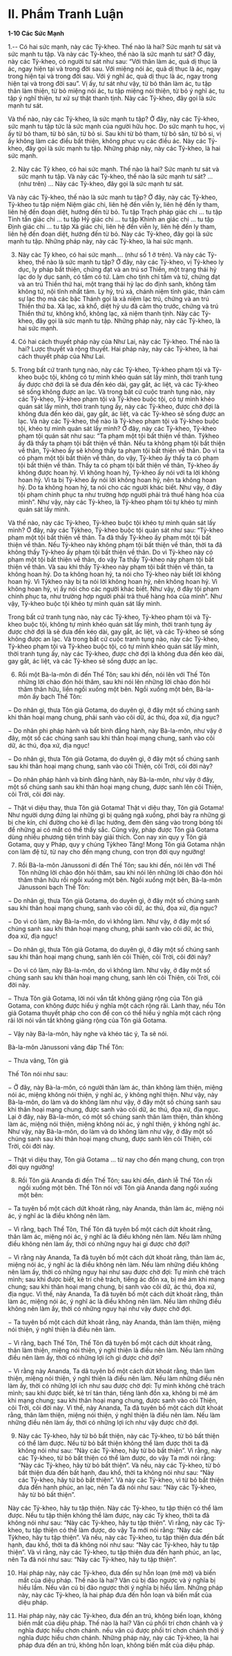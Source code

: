 # II. Phẩm Tranh Luận

**1-10 Các Sức Mạnh**

1.-- Có hai sức mạnh, này các Tỷ-kheo. Thế nào là hai? Sức mạnh tư sát và sức mạnh tu tập. Và này các
Tỷ-kheo, thế nào là sức mạnh tư sát? Ở đây, này các Tỷ-kheo, có người tư sát như sau: “Với thân làm
ác, quả dị thục là ác, ngay hiện tại và trong đời sau. Với miệng nói ác, quả dị thục là ác, ngay trong hiện
tại và trong đời sau. Với ý nghĩ ác, quả dị thục là ác, ngay trong hiện tại và trong đời sau”. Vị ấy, tư sát
như vậy, từ bỏ thân làm ác, tu tập thân làm thiện, từ bỏ miệng nói ác, tu tập miệng nói thiện, từ bỏ ý
nghĩ ác, tu tập ý nghĩ thiện, tư xử sự thật thanh tịnh. Này các Tỷ-kheo, đây gọi là sức mạnh tư sát.

Và thế nào, này các Tỷ-kheo, là sức mạnh tu tập? Ở đây, này các Tỷ-kheo, sức mạnh tu tập tức là sức
mạnh của người hữu học. Do sức mạnh tu học, vị ấy từ bỏ tham, từ bỏ sân, từ bỏ si. Sau khi từ bỏ tham,
từ bỏ sân, từ bỏ si, vị ấy không làm các điều bất thiện, không phục vụ các điều ác. Này các Tỷ-kheo, đây
gọi là sức mạnh tu tập. Những pháp này, này các Tỷ-kheo, là hai sức mạnh.

<!--pg-->
2. Này các Tỷ kheo, có hai sức mạnh. Thế nào là hai? Sức mạnh tư sát và sức mạnh tu tập. Và này các
Tỷ-kheo, thế nào là sức mạnh tư sát? ... (như trên) ... Này các Tỷ-kheo, đây gọi là sức mạnh tư sát.

Và này các Tỷ-kheo, thế nào là sức mạnh tu tập? Ở đây, này các Tỷ-kheo, Tỷ-kheo tu tập niệm Niệm
giác chi, liên hệ đến viễn ly, liên hệ đến ly tham, liên hệ đến đoạn diệt, hướng đến từ bỏ. Tu tập Trạch
pháp giác chi ... tu tập Tinh tấn giác chi ... tu tập Hỷ giác chi ... tu tập Khinh an giác chi ... tu tập Ðịnh
giác chi ... tu tập Xả giác chi, liên hệ đến viễn ly, liên hệ đến ly tham, liên hệ đến đoạn diệt, hướng đến
từ bỏ. Này các Tỷ-kheo, đây gọi là sức mạnh tu tập. Những pháp này, này các Tỷ-kheo, là hai sức mạnh.

<!--pg-->
3. Này càc Tỷ kheo, có hai sức mạnh.... (như số 1 ở trên). Và này các Tỷ-kheo, thế nào là sức mạnh tu
tập? Ở đây, này các Tỷ-kheo, vị Tỷ-kheo ly dục, ly pháp bất thiện, chứng đạt và an trú sơ Thiền, một
trạng thái hỷ lạc do ly dục sanh, có tầm có tứ. Làm cho tịnh chỉ tầm và tứ, chứng đạt và an trú Thiền thứ
hai, một trạng thái hỷ lạc do định sanh, không tầm không tứ, nội tĩnh nhất tâm. Ly hỷ, trú xả, chánh
niệm tỉnh giác, thân cảm sự lạc thọ mà các bậc Thánh gọi là xả niệm lạc trú, chứng và an trú Thiền thứ
ba. Xả lạc, xả khổ, diệt hỷ ưu đã cảm thọ trước, chứng và trú Thiền thứ tư, không khổ, không lạc, xả
niệm thanh tịnh. Này các Tỷ-kheo, đây gọi là sức mạnh tu tập. Những pháp này, này các Tỷ-kheo, là hai
sức mạnh.

<!--pg-->
4. Có hai cách thuyết pháp này của Như Lai, này các Tỷ-kheo. Thế nào là hai? Lược thuyết và rộng
thuyết. Hai pháp này, này các Tỷ-kheo, là hai cách thuyết pháp của Như Lai.

<!--pg-->
5. Trong bất cứ tranh tụng nào, này các Tỷ-kheo, Tỷ-kheo phạm tội và Tỷ-kheo buộc tội, không có tự
mình khéo quán sát lấy mình, thời tranh tụng ấy được chờ đợi là sẽ đưa đến kéo dài, gay gắt, ác liệt, và
các Tỷ-kheo sẽ sống không được an lạc. Và trong bất cứ cuộc tranh tụng nào, này các Tỷ-kheo, Tỷ-kheo
phạm tội và Tỷ-kheo buộc tội, có tự mình khéo quán sát lấy mình, thời tranh tụng ấy, này các Tỷ-kheo,
được chờ đợi là không đưa đến kéo dài, gay gắt, ác liệt, và các Tỷ-kheo sẽ sống được an lạc.
Và này các Tỷ-kheo, thế nào là Tỷ-kheo phạm tội và Tỷ-kheo buộc tội, khéo tự mình quán sát lấy mình?
Ở đây, này các Tỷ-kheo, Tỷ-kheo phạm tội quán sát như sau: “Ta phạm một tội bất thiện về thân. Tỷkheo ấy đã thấy ta phạm tội bất thiện về thân. Nếu ta không phạm tội bất thiện về thân, Tỷ-kheo ấy sẽ
không thấy ta phạm tội bất thiện về thân. Do vì ta có phạm một tội bất thiện về thân, do vậy, Tỷ-kheo ấy
thấy ta có phạm tội bất thiện về thân. Thấy ta có phạm tội bất thiện về thân, Tỷ-kheo ấy không được
hoan hỷ. Vì không hoan hỷ, Tỷ-kheo ấy nói với ta lời không hoan hỷ. Vì ta bị Tỷ-kheo ấy nói lời không
hoan hỷ, nên ta không hoan hỷ. Do ta không hoan hỷ, ta nói cho các người khác biết. Như vậy, ở đây tội
phạm chinh phục ta như trường hợp người phải trả thuế hàng hóa của mình”. Như vậy, này các Tỷ-kheo,
là Tỷ-kheo phạm tôi tự khéo tự mình quán sát lấy mình.

Và thế nào, này các Tỷ-kheo, Tỷ-kheo buộc tội khéo tự mình quán sát lấy mình? Ở đây, này các Tỷkheo, Tỷ-kheo buộc tội quán sát như sau: “Tỷ-kheo phạm một tội bất thiện về thân. Ta đã thấy Tỷ-kheo
ấy phạm một tội bất thiện về thân. Nếu Tỷ-kheo này không phạm tội bất thiện về thân, thời ta đã không
thấy Tỷ-kheo ấy phạm tội bất thiện về thân. Do vì Tỷ-kheo này có phạm một tội bất thiện về thân, do
vậy Ta thấy Tỷ-kheo này phạm tội bất thiện về thân. Và sau khi thấy Tỷ-kheo này phạm tội bất thiện về
thân, ta không hoan hỷ. Do ta không hoan hỷ, ta nói cho Tỷ-kheo này biết lời không hoan hỷ. Vì Tỷkheo này bị ta nói lời không hoan hỷ, nên không hoan hỷ. Vì không hoan hỷ, vị ấy nói cho các người
khác biết. Như vậy, ở đây tội phạm chinh phục ta, như trường hợp người phải trả thuế hàng hóa của
mình”. Như vậy, Tỷ-kheo buộc tội khéo tự mình quán sát lấy mình.

Trong bất cứ tranh tụng nào, này các Tỷ-kheo, Tỷ-kheo phạm tội và Tỷ-kheo buộc tội, không tự mình
khéo quán sát lấy mình, thời tranh tụng ấy được chờ đợi là sẽ đưa đến kéo dài, gay gắt, ác liệt, và các
Tỷ-kheo sẽ sống không được an lạc. Và trong bất cứ cuộc tranh tụng nào, này các Tỷ-kheo, Tỷ-kheo
phạm tội và Tỷ-kheo buộc tội, có tự mình khéo quán sát lấy mình, thời tranh tụng ấy, này các Tỷ-kheo,
được chờ đợi là không đưa đến kéo dài, gay gắt, ác liệt, và các Tỷ-kheo sẽ sống được an lạc.

<!--pg-->
6. Rồi một Bà-la-môn đi đến Thế Tôn; sau khi đến, nói lên với Thế Tôn những lời chào đón hỏi thăm,
sau khi nói lên những lời chào đón hỏi thăm thân hữu, liền ngồi xuống một bên. Ngồi xuống một bên,
Bà-la-môn ấy bạch Thế Tôn:

− Do nhân gì, thưa Tôn giả Gotama, do duyên gì, ở đây một số chúng sanh khi thân hoại mạng chung,
phải sanh vào cõi dữ, ác thú, đọa xứ, địa ngục?

− Do nhân phi pháp hành và bất bình đẳng hành, này Bà-la-môn, như vậy ở đây, một số các chúng sanh
sau khi thân hoại mạng chung, sanh vào cõi dữ, ác thú, đọa xứ, địa ngục!

− Do nhân gì, thưa Tôn giả Gotama, do duyên gì, ở đây một số chúng sanh sau khi thân hoại mạng
chung, sanh vào cõi Thiện, cõi Trời, cõi đời này?

− Do nhân pháp hành và bình đẳng hành, này Bà-la-môn, như vậy ở đây, một số chúng sanh sau khi thân
hoại mạng chung, được sanh lên cõi Thiện, cõi Trời, cõi đời này.

− Thật vi diệu thay, thưa Tôn giả Gotama! Thật vi diệu thay, Tôn giả Gotama! Như người dựng đứng lại
những gì bị quăng ngã xuống, phơi bày ra những gì bị che kín, chỉ đường cho kẻ đi lạc hướng, đem đèn
sáng vào trong bóng tối để những ai có mắt có thể thấy sắc. Cũng vậy, pháp được Tôn giả Gotama dùng
nhiều phương tiện trình bày giải thích. Con nay xin quy y Tôn giả Gotama, quy y Pháp, quy y chúng Tỷkheo Tăng! Mong Tôn giả Gotama nhận con làm đệ tử, từ nay cho đến mạng chung, con trọn đời quy
ngưỡng!

<!--pg-->
7. Rồi Bà-la-môn Jànussoni đi đến Thế Tôn; sau khi đến, nói lên với Thế Tôn những lời chào đón hỏi
thăm, sau khi nói lên những lời chào đón hỏi thăm thân hữu rồi ngồi xuống một bên. Ngồi xuống một
bên, Bà-la-môn Jànussoni bạch Thế Tôn:

− Do nhân gì, thưa Tôn giả Gotama, do duyên gì, ở đây một số chúng sanh sau khi thân hoại mạng
chung, sanh vào cõi dữ, ác thú, đọa xứ, địa ngục?

− Do vì có làm, này Bà-la-môn, do vì không làm. Như vậy, ở đây một số chúng sanh sau khi thân hoại
mạng chung, phải sanh vào cõi dữ, ác thú, đọa xứ, địa ngục!

− Do nhân gì, thưa Tôn giả Gotama, do duyên gì, ở đây một số chúng sanh sau khi thân hoại mạng
chung, sanh lên cõi Thiện, cõi Trời, cõi đời này?

− Do vì có làm, này Bà-la-môn, do vì không làm. Như vậy, ở đây một số chúng sanh sau khi thân hoại
mạng chung, sanh lên cõi Thiện, cõi Trời, cõi đời này.

− Thưa Tôn giả Gotama, lời nói vắn tắt không giảng rộng của Tôn giả Gotama, con không được hiểu ý
nghĩa một cách rộng rãi. Lành thay, nếu Tôn giả Gotama thuyết pháp cho con để con có thể hiểu ý nghĩa
một cách rộng rãi lời nói vắn tắt không giảng rộng của Tôn giả Gotama.

− Vậy này Bà-la-môn, hãy nghe và khéo tác ý, Ta sẽ nói.

Bà-la-môn Jànussoni vâng đáp Thế Tôn:

− Thưa vâng, Tôn giả

Thế Tôn nói như sau:

− Ở đây, này Bà-la-môn, có người thân làm ác, thân không làm thiện, miệng nói ác, miệng không nói
thiện, ý nghĩ ác, ý không nghĩ thiện. Như vậy, này Bà-la-môn, do làm và do không làm như vậy, ở đây
một số chúng sanh sau khi thân hoại mạng chung, được sanh vào cõi dữ, ác thú, đọa xứ, địa ngục. Lại ở
đây, này Bà-la-môn, có một số chúng sanh thân làm thiện, thân không làm ác, miệng nói thiện, miệng
không nói ác, ý nghĩ thiện, ý không nghĩ ác. Như vậy, này Bà-la-môn, do làm và do không làm như vậy,
ở đây một số chúng sanh sau khi thân hoại mạng chung, được sanh lên cõi Thiện, cõi Trời, cõi đời này.

− Thật vi diệu thay, Tôn giả Gotama ... từ nay cho đến mạng chung, con trọn đời quy ngưỡng!

<!--pg-->
8. Rồi Tôn giả Ananda đi đến Thế Tôn; sau khi đến, đảnh lễ Thế Tôn rồi ngồi xuống một bên. Thế Tôn
nói với Tôn giả Ananda đang ngồi xuống một bên:

− Ta tuyên bố một cách dứt khoát rằng, này Ananda, thân làm ác, miệng nói ác, ý nghĩ ác là điều không
nên làm.

− Vì rằng, bạch Thế Tôn, Thế Tôn đã tuyên bố một cách dứt khoát rằng, thân làm ác, miệng nói ác, ý
nghĩ ác là điều không nên làm. Nếu làm những điều không nên làm ấy, thời có những nguy hại gì được
chờ đợi?

− Vì rằng này Ananda, Ta đã tuyên bố một cách dứt khoát rằng, thân làm ác, miệng nói ác, ý nghĩ ác là
điều không nên làm. Nếu làm những điều không nên làm ấy, thời có những nguy hại như sau được chờ
đợi: Tự mình chê trách mình; sau khi được biết, kẻ trí chê trách, tiếng ác đồn xa, bị mê ám khi mạng
chung; sau khi thân hoại mạng chung, bị sanh vào cõi dữ, ác thú, đọa xứ, địa ngục. Vì thế, này Ananda,
Ta đã tuyên bố một cách dứt khoát rằng, thân làm ác, miệng nói ác, ý nghĩ ác là điều không nên làm.
Nếu làm những điều không nên làm ấy, thời có những nguy hại như vậy được chờ đợi.

− Ta tuyên bố một cách dứt khoát rằng, này Ananda, thân làm thiện, miệng nói thiện, ý nghĩ thiện là điều
nên làm.

− Vì rằng, bạch Thế Tôn, Thế Tôn đã tuyên bố một cách dứt khoát rằng, thân làm thiện, miệng nói thiện,
ý nghĩ thiện là điều nên làm. Nếu làm những điều nên làm ấy, thời có những lợi ích gì được chờ đợi?

− Vì rằng này Ananda, Ta dã tuyên bố một cách dứt khoát rằng, thân làm thiện, miệng nói thiện, ý nghĩ
thiện là điều nên làm. Nếu làm những điều nên làm ấy, thời có những lợi ích như sau được chờ đợi: Tự
mình không chê trách mình; sau khi được biết, kẻ trí tán thán, tiếng lành đồn xa, không bị mê ám khi
mạng chung; sau khi thân hoại mạng chung, được sanh vào cõi Thiện, cõi Trời, cõi đời này. Vì thế, này
Ananda, Ta đã tuyên bố một cách dứt khoát rằng, thân làm thiện, miệng nói thiện, ý nghĩ thiện là điều
nên làm. Nếu làm những điều nên làm ấy, thời có những lợi ích như vậy được chờ đợi.

<!--pg-->
9. Này các Tỷ-kheo, hãy từ bỏ bất thiện, này các Tỷ-kheo, từ bỏ bất thiện có thể làm được. Nếu từ bỏ bất
thiện không thể làm được thời ta đã không nói như sau: “Này các Tỷ-kheo, hãy từ bỏ bất thiện”. Vì rằng,
này các Tỷ-kheo, từ bỏ bất thiện có thể làm được, do vậy Ta mới nói rằng: “Này các Tỷ-kheo, hãy từ bỏ
bất thiện”. Và nếu, này các Tỷ-kheo, từ bỏ bất thiện đưa đến bất hạnh, đau khổ, thời ta không nói như
sau: “Này các Tỷ-kheo, hãy từ bỏ bất thiện”. Và này các Tỷ-kheo, vì từ bỏ bất thiện đưa đến hạnh phúc,
an lạc, nên Ta đã nói như sau: “Này các Tỷ-kheo, hãy từ bỏ bất thiện”.

Này các Tỷ-kheo, hãy tu tập thiện. Này các Tỷ-kheo, tu tập thiện có thể làm được. Nếu tu tập thiện
không thể làm được, này các Tỳ kheo, thời ta đã không nói như sau: “Này các Tỷ-kheo, hãy tu tập
thiện”. Vì rằng, này các Tỷ-kheo, tu tập thiện có thể làm được, do vậy Ta mới nói rằng: “Này các Tỷkheo, hãy tu tập thiện”. Và nếu, này các Tỷ-kheo, tu tập thiện đưa đến bất hạnh, đau khổ, thời ta đã
không nói như sau: “Này các Tỷ-kheo, hãy tu tập thiện”. Và vì rằng, này các Tỷ-kheo, tu tập thiện đưa
đến hạnh phúc, an lạc, nên Ta đã nói như sau: “Này các Tỷ-kheo, hãy tu tập thiện”.

<!--pg-->
10. Hai pháp này, này các Tỷ-kheo, đưa đến sự hỗn loạn (mê mờ) và biến mất của diệu pháp. Thế nào là
hai? Văn cú bị đảo ngược và ý nghĩa bị hiểu lầm. Nếu văn cú bị đảo ngược thời ý nghĩa bị hiểu lầm.
Những pháp này, này các Tỷ-kheo, là hai pháp đưa đến hỗn loạn và biến mất của diệu pháp.

<!--pg-->
11. Hai pháp này, này các Tỷ-kheo, đưa đến an trú, không biến loạn, không biến mất của diệu pháp. Thế
nào là hai? Văn cú phối trí chơn chánh và ý nghĩa được hiểu chơn chánh. nếu văn cú được phối trí chơn
chánh thời ý nghĩa được hiểu chơn chánh. Những pháp này, này các Tỷ-kheo, là hai pháp đưa đến an trú,
không hỗn loạn, không biến mất của diệu pháp.

